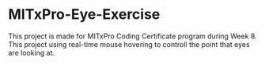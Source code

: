 # MITxPro-Eye-Exercise
This project is made for MITxPro Coding Certificate program during Week 8. This project using real-time mouse hovering to controll the point that eyes are looking at.
